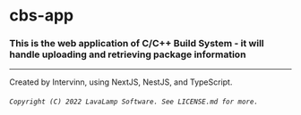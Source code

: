 # cbs-app
### This is the web application of C/C++ Build System - it will handle uploading and retrieving package information

---
Created by Intervinn, using NextJS, NestJS, and TypeScript.
###### `Copyright (C) 2022 LavaLamp Software. See LICENSE.md for more.`